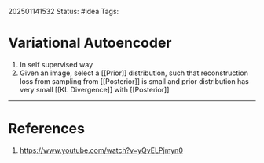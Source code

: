 202501141532
Status: #idea
Tags:

# Variational Autoencoder

1. In self supervised way
2. Given an image, select a [[Prior]] distribution, such that reconstruction loss from sampling from [[Posterior]] is small and prior distribution has very small [[KL Divergence]] with [[Posterior]]

---
# References

1. https://www.youtube.com/watch?v=yQvELPjmyn0